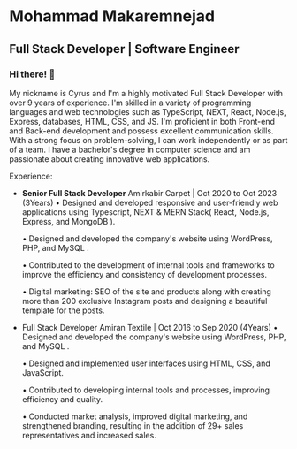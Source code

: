 
<h1>Mohammad Makaremnejad</h1> 
<h2> Full Stack Developer | Software Engineer​ </h2>

### Hi there! 👋
My nickname is Cyrus and I'm a highly motivated Full Stack Developer with over 9 years of experience.
I'm skilled in a variety of programming languages and web technologies such as TypeScript, NEXT, React, Node.js, Express, databases, HTML, CSS, and JS.
I'm proficient in both Front-end and Back-end development and possess excellent communication skills. With a strong focus on problem-solving, I can work independently or as part of a team.
I have a bachelor's degree in computer science and am passionate about creating innovative web applications.

Experience:

- <b>Senior Full Stack Developer</b>
  Amirkabir Carpet | Oct 2020 to Oct 2023 (3Years)
  • Designed and developed responsive and user-friendly web applications using Typescript, NEXT & MERN Stack( React, Node.js, Express, and MongoDB ).

  • Designed and developed the company's website using WordPress, PHP, and MySQL .

  • Contributed to the development of internal tools and frameworks to improve the efficiency and consistency of development processes.

  • Digital marketing: SEO of the site and products along with creating more than 200 exclusive Instagram posts and designing a beautiful template for the posts.


- Full Stack Developer
    Amiran Textile | Oct 2016 to Sep 2020 (4Years)
    • Designed and developed the company's website using WordPress, PHP, and MySQL .

    • Designed and implemented user interfaces using HTML, CSS, and JavaScript.

    • Contributed to developing internal tools and processes, improving efficiency and quality.

    • Conducted market analysis, improved digital marketing, and strengthened branding, resulting in the addition of 29+ sales representatives and increased sales.


